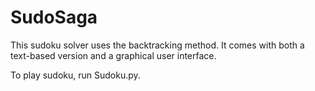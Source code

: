 # SudoSaga
This sudoku solver uses the backtracking method. It comes with both a text-based version and a graphical user interface.

To play sudoku, run Sudoku.py.
